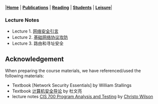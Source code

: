 |[<b>Home</b>](https://hxuhack.github.io/) | [<b>Publications</b>](../publication/list) | [<b>Reading</b>](../reading/list) | [<b>Students</b>](../students/list) | [<b>Leisure</b>](../leisure/list)|

### Lecture Notes
- Lecture 1. [网络安全引言](network_sec/L0-网络安全引言.pptx)
- Lecture 2. [基础网络协议攻防](network_sec/L1-基础网络协议攻防.pptx)
- Lecture 3. 路由和寻址安全


## Acknowledgement
When preparing the course materials, we have referenced/used the following materials:
- Textbook [Network Security Essentials] by William Stallings
- Textbook [计算机安全导论](https://www.handsonsecurity.net/chinese/) by 杜文亮
- lecture notes [CIS 700 Program Analysis and Testing](https://cbw.sh/6740/index.html) by [Christo Wilson](https://cbw.sh/index.html)
